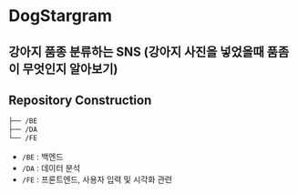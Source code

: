 
# DogStargram
## 강아지 품종 분류하는 SNS (강아지 사진을 넣었을때 품좀이 무엇인지 알아보기)
## Repository Construction
```bash
├── /BE
├── /DA
└── /FE
```
- `/BE` : 백엔드
- `/DA` : 데이터 분석
- `/FE` : 프론트엔드, 사용자 입력 및 시각화 관련

